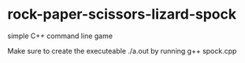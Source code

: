 # rock-paper-scissors-lizard-spock
simple C++ command line game

Make sure to create the executeable ./a.out by running g++ spock.cpp
